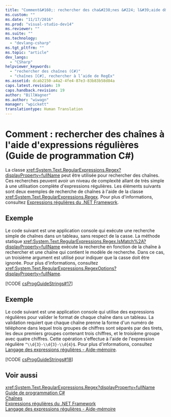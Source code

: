 ```yaml
---
title: "Comment&#160;: rechercher des cha&#238;nes &#224; l&#39;aide d&#39;expressions r&#233;guli&#232;res (Guide de programmation C#) | Microsoft Docs"
ms.custom: ""
ms.date: "11/17/2016"
ms.prod: "visual-studio-dev14"
ms.reviewer: ""
ms.suite: ""
ms.technology: 
  - "devlang-csharp"
ms.tgt_pltfrm: ""
ms.topic: "article"
dev_langs: 
  - "CSharp"
helpviewer_keywords: 
  - "rechercher des chaînes (C#)"
  - "chaînes [C#], rechercher à l’aide de RegEx"
ms.assetid: dcab2150-a4a2-4fe4-87e3-83b83b58d84a
caps.latest.revision: 19
caps.handback.revision: 19
author: "BillWagner"
ms.author: "wiwagn"
manager: "wpickett"
translationtype: Human Translation
---
```

# Comment&#160;: rechercher des cha&#238;nes &#224; l&#39;aide d&#39;expressions r&#233;guli&#232;res (Guide de programmation C#)
La classe <xref:System.Text.RegularExpressions.Regex?displayProperty=fullName> peut être utilisée pour rechercher des chaînes.  Ces recherches peuvent avoir un niveau de complexité allant de très simple à une utilisation complète d'expressions régulières.  Les éléments suivants sont deux exemples de recherche de chaînes à l'aide de la classe <xref:System.Text.RegularExpressions.Regex>.  Pour plus d'informations, consultez [Expressions régulières du .NET Framework](../Topic/.NET%20Framework%20Regular%20Expressions.md).  
  
## Exemple  
 Le code suivant est une application console qui exécute une recherche simple de chaînes dans un tableau, sans respect de la casse.  La méthode statique <xref:System.Text.RegularExpressions.Regex.IsMatch%2A?displayProperty=fullName> exécute la recherche en fonction de la chaîne à rechercher et une chaîne qui contient le modèle de recherche.  Dans ce cas, un troisième argument est utilisé pour indiquer que la casse doit être ignorée.  Pour plus d'informations, consultez <xref:System.Text.RegularExpressions.RegexOptions?displayProperty=fullName>.  
  
 [!CODE [csProgGuideStrings#17](../CodeSnippet/VS_Snippets_VBCSharp/csProgGuideStrings#17)]  
  
## Exemple  
 Le code suivant est une application console qui utilise des expressions régulières pour valider le format de chaque chaîne dans un tableau.  La validation requiert que chaque chaîne prenne la forme d'un numéro de téléphone dans lequel trois groupes de chiffres sont séparés par des tirets, les deux premiers groupes contenant trois chiffres, et le troisième groupe avec quatre chiffres.  Cette opération s'effectue à l'aide de l'expression régulière `^\\d{3}-\\d{3}-\\d{4}$`.  Pour plus d'informations, consultez [Langage des expressions régulières \- Aide\-mémoire](../Topic/Regular%20Expression%20Language%20-%20Quick%20Reference.md).  
  
 [!CODE [csProgGuideStrings#18](../CodeSnippet/VS_Snippets_VBCSharp/csProgGuideStrings#18)]  
  
## Voir aussi  
 <xref:System.Text.RegularExpressions.Regex?displayProperty=fullName>   
 [Guide de programmation C\#](../../../csharp/programming-guide/index.md)   
 [Chaînes](../../../csharp/programming-guide/strings/index.md)   
 [Expressions régulières du .NET Framework](../Topic/.NET%20Framework%20Regular%20Expressions.md)   
 [Langage des expressions régulières \- Aide\-mémoire](../Topic/Regular%20Expression%20Language%20-%20Quick%20Reference.md)